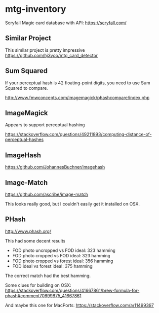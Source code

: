 # mtg-inventory
Scryfall Magic card database with API:
https://scryfall.com/

## Similar Project
This similar project is pretty impressive
https://github.com/hj3yoo/mtg_card_detector

## Sum Squared
If your perceptual hash is 42 floating-point digits, you need to use Sum Squared to compare.

http://www.fmwconcepts.com/imagemagick/phashcompare/index.php

## ImageMagick
Appears to support perceptual hashing

https://stackoverflow.com/questions/49211893/computing-distance-of-perceptual-hashes

## ImageHash
https://github.com/JohannesBuchner/imagehash

## Image-Match
https://github.com/ascribe/image-match

This looks really good, but I couldn't easily get it installed on OSX.

## PHash
http://www.phash.org/

This had some decent results
* FOD photo uncropped vs FOD ideal: 323 hamming
* FOD photo cropped vs FOD ideal: 323 hamming
* FOD photo cropped vs forest ideal: 356 hamming
* FOD ideal vs forest ideal: 375 hamming

The correct match had the best hamming.

Some clues for building on OSX:
https://stackoverflow.com/questions/41667861/brew-formula-for-phash#comment70699875_41667861

And maybe this one for MacPorts:
https://stackoverflow.com/a/11499397

